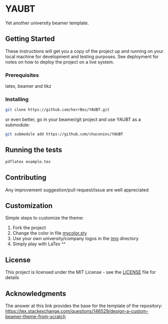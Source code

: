 # YAUBT

Yet another university beamer template.


## Getting Started

These instructions will get you a copy of the project up and running on your local machine for development and testing purposes. See deployment for notes on how to deploy the project on a live system.

### Prerequisites

latex, beamer and tikz

### Installing

```sh
git clone https://github.com/herrBez/YAUBT.git
```
or even better, go in your beamer/git project and use YAUBT as a submodule:
```sh
git submodule add https://github.com/chaconinc/YAUBT
```

## Running the tests

```sh
pdflatex example.tex
```

## Contributing

Any improvement suggestion/pull request/issue are well appreciated

## Customization

Simple steps to customize the theme:

1. Fork the project
2. Change the color in file [mycolor.sty](mycolor)
3. Use your own university/company logos in the [img](img/) directory
4. Simply play with LaTex ^^

## License

This project is licensed under the MIT License - see the [LICENSE](LICENSE) file for details

## Acknowledgments

The answer at this link provides the base for the template of the repository: 
https://tex.stackexchange.com/questions/146529/design-a-custom-beamer-theme-from-scratch



